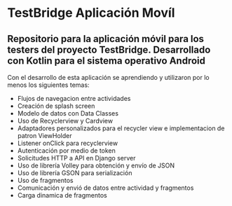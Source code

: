 # TestBridge Aplicación Movíl 
Repositorio para la aplicación móvil para los testers del proyecto TestBridge.
Desarrollado con Kotlin para el sistema operativo Android
----
Con el desarrollo de esta aplicación se aprendiendo y utilizaron por lo menos los siguientes temas:
* Flujos de navegacion entre actividades
* Creación de splash screen
* Modelo de datos con Data Classes
* Uso de Recyclerview y Cardview
* Adaptadores personalizados para el recycler view e implementacion de patron ViewHolder
* Listener onClick para recyclerview
* Autenticación por medio de token
* Solicitudes HTTP a API en Django server
* Uso de librería Volley para obtención y envío de JSON 
* Uso de librería GSON para serialización
* Uso de fragmentos
* Comunicación y envió de datos entre actividad y fragmentos
* Carga dinamica de fragmentos